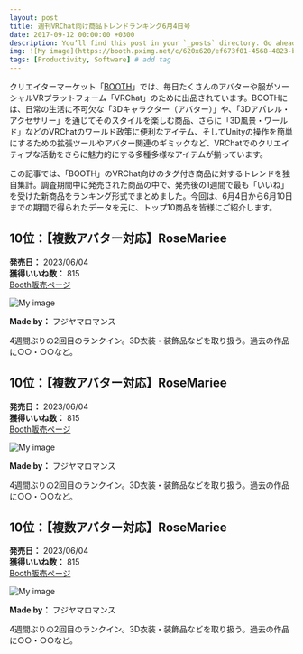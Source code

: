 ```yaml
---
layout: post
title: 週刊VRChat向け商品トレンドランキング6月4日号
date: 2017-09-12 00:00:00 +0300
description: You’ll find this post in your `_posts` directory. Go ahead and edit it and re-build the site to see your changes. # Add post description (optional)
img: ![My image](https://booth.pximg.net/c/620x620/ef673f01-4568-4823-bbd7-2ba964c635f0/i/4869014/817c6742-50c6-4bf0-9619-a7f3cfa1b4b8_base_resized.jpg) # Add image post (optional)
tags: [Productivity, Software] # add tag
---
```


クリエイターマーケット「[BOOTH](https://booth.pm/ja)」では、毎日たくさんのアバターや服がソーシャルVRプラットフォーム「VRChat」のために出品されています。BOOTHには、日常の生活に不可欠な「3Dキャラクター（アバター）」や、「3Dアパレル・アクセサリー」を通じてそのスタイルを楽しむ商品、さらに「3D風景・ワールド」などのVRChatのワールド政策に便利なアイテム、そしてUnityの操作を簡単にするための拡張ツールやアバター関連のギミックなど、VRChatでのクリエイティブな活動をさらに魅力的にする多種多様なアイテムが揃っています。

この記事では、「BOOTH」のVRChat向けのタグ付き商品に対するトレンドを独自集計。調査期間中に発売された商品の中で、発売後の1週間で最も「いいね」を受けた新商品をランキング形式でまとめました。今回は、6月4日から6月10日までの期間で得られたデータを元に、トップ10商品を皆様にご紹介します。

## 10位：【複数アバター対応】RoseMariee

**発売日：** 2023/06/04  
**獲得いいね数：** 815  
[Booth販売ページ](#)

![My image](https://booth.pximg.net/c/620x620/ef673f01-4568-4823-bbd7-2ba964c635f0/i/4869014/817c6742-50c6-4bf0-9619-a7f3cfa1b4b8_base_resized.jpg)

**Made by：** フジヤマロマンス

4週間ぶりの2回目のランクイン。3D衣装・装飾品などを取り扱う。過去の作品に○○・○○など。

## 10位：【複数アバター対応】RoseMariee

**発売日：** 2023/06/04  
**獲得いいね数：** 815  
[Booth販売ページ](#)

![My image](https://booth.pximg.net/c/620x620/ef673f01-4568-4823-bbd7-2ba964c635f0/i/4869014/817c6742-50c6-4bf0-9619-a7f3cfa1b4b8_base_resized.jpg)

**Made by：** フジヤマロマンス

4週間ぶりの2回目のランクイン。3D衣装・装飾品などを取り扱う。過去の作品に○○・○○など。

## 10位：【複数アバター対応】RoseMariee

**発売日：** 2023/06/04  
**獲得いいね数：** 815  
[Booth販売ページ](#)

![My image](https://booth.pximg.net/c/620x620/ef673f01-4568-4823-bbd7-2ba964c635f0/i/4869014/817c6742-50c6-4bf0-9619-a7f3cfa1b4b8_base_resized.jpg)

**Made by：** フジヤマロマンス

4週間ぶりの2回目のランクイン。3D衣装・装飾品などを取り扱う。過去の作品に○○・○○など。
